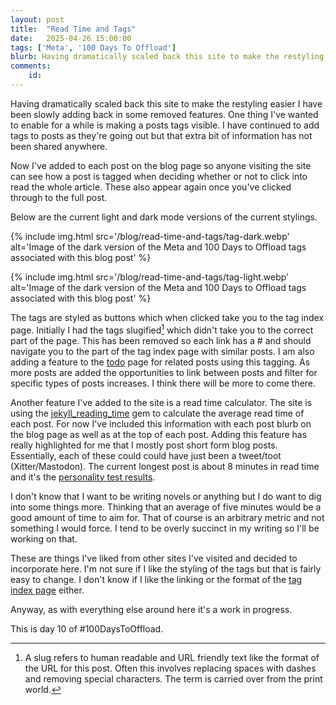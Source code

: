 ```yaml
---
layout: post
title:  "Read Time and Tags"
date:   2025-04-26 15:00:00
tags: ['Meta', '100 Days To Offload']
blurb: Having dramatically scaled back this site to make the restyling easier I have been slowly adding back in some removed features.
comments:
    id: 
---
```


Having dramatically scaled back this site to make the restyling easier I have been slowly adding back in some removed features. One thing I've wanted to enable for a while is making a posts tags visible. I have continued to add tags to posts as they're going out but that extra bit of information has not been shared anywhere. 

Now I've added to each post on the blog page so anyone visiting the site can see how a post is tagged when deciding whether or not to click into read the whole article. These also appear again once you've clicked through to the full post.

Below are the current light and dark mode versions of the current stylings. 

{% include img.html src='/blog/read-time-and-tags/tag-dark.webp' alt='Image of the dark version of the Meta and 100 Days to Offload tags associated with this blog post' %}

{% include img.html src='/blog/read-time-and-tags/tag-light.webp' alt='Image of the dark version of the Meta and 100 Days to Offload tags associated with this blog post' %}

The tags are styled as buttons which when clicked take you to the tag index page. Initially I had the tags slugified[^1] which didn't take you to the correct part of the page. This has been removed so each link has a # and should navigate you to the part of the tag index page with similar posts. I am also adding a feature to the [todo] page for related posts using this tagging. As more posts are added the opportunities to link between posts and filter for specific types of posts increases. I think there will be more to come there.

Another feature I've added to the site is a read time calculator. The site is using the [jekyll_reading_time] gem to calculate the average read time of each post. For now I've included this information with each post blurb on the blog page as well as at the top of each post. Adding this feature has really highlighted for me that I mostly post short form blog posts. Essentially, each of these could could have just been a tweet/toot (Xitter/Mastodon). The current longest post is about 8 minutes in read time and it's the [personality test results].

I don't know that I want to be writing novels or anything but I do want to dig into some things more. Thinking that an average of five minutes would be a good amount of time to aim for. That of course is an arbitrary metric and not something I would force. I tend to be overly succinct in my writing so I'll be working on that.

These are things I've liked from other sites I've visited and decided to incorporate here. I'm not sure if I like the styling of the tags but that is fairly easy to change. I don't know if I like the linking or the format of the [tag index page] either.

Anyway, as with everything else around here it's a work in progress.

This is day 10 of #100DaysToOffload.

[jekyll_reading_time]: https://github.com/mslinn/jekyll_reading_time
[todo]: /todo
[tag index page]: /tags
[personality test results]: /blog/2025/03/24/personality-test

[^1]: A slug refers to human readable and URL friendly text like the format of the URL for this post. Often this involves replacing spaces with dashes and removing special characters. The term is carried over from the print world.